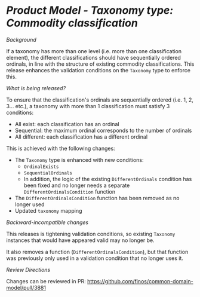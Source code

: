 # _Product Model - Taxonomy type: Commodity classification_

_Background_

If a taxonomy has more than one level (i.e. more than one classification element), the different classifications should have sequentially ordered ordinals, in line with the structure of existing commodity classifications. This release enhances the validation conditions on the `Taxonomy` type to enforce this.

_What is being released?_

To ensure that the classification's ordinals are sequentially ordered (i.e. 1, 2, 3... etc.), a taxonomy with more than 1 classification must satisfy 3 conditions:
- All exist: each classification has an ordinal
- Sequential: the maximum ordinal corresponds to the number of ordinals
- All different: each classification has a different ordinal

This is achieved with the following changes:
- The `Taxonomy` type is enhanced with new conditions:
  - `OrdinalExists`
  - `SequentialOrdinals`
  - In addition, the logic of the existing `DifferentOrdinals` condition has been fixed and no longer needs a separate `DifferentOrdinalsCondition` function
- The `DifferentOrdinalsCondition` function has been removed as no longer used
- Updated `taxonomy` mapping

_Backward-incompatible changes_

This releases is tightening validation conditions, so existing `Taxonomy` instances that would have appeared valid may no longer be.

It also removes a function (`DifferentOrdinalsCondition`), but that function was previously only used in a validation condition that no longer uses it.

_Review Directions_

Changes can be reviewed in PR: https://github.com/finos/common-domain-model/pull/3881
